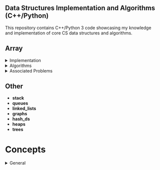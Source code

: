 ## Data Structures Implementation and Algorithms (C++/Python)
This repository contains C++/Python 3 code showcasing my knowledge
and implementation of core CS data structures and algorithms.

## Array

<details><summary>Implementation </summary><blockquote>
Implement a vector (mutable array with automatic resizing).
When you reach capacity, resize to double the size. When popping an
item, if size is 1/4 of capacity, resize to half
<br>
<details><summary> OOP </summary>

- **attributes**
  - size() - number of items
  - capacity() - number of items it can hold
  - is_empty()
- **methods**
  - at(index) - returns item at given index, blows up if index out of bounds
  - push(item)
  - insert(index, item) - inserts item at index, shifts that index's value and trailing elements to the right
  - aprepend(item) - can use insert above at index 0
  - pop() - remove from end, return value
  - delete(index) - delete item at index, shifting all trailing elements left
  - remove(item) - looks for value and removes index holding it (even if in multiple places)
  - find(item) - looks for value and returns first index with that value, -1 if not found
  - resize(new_capacity), private method
</details>

<details><summary> Analysis </summary>

- **Time**
  - O(1) to add/remove at end
  - O(n) to insert/remove elsewhere
- **Space**
  - O(n)
</details>

</blockquote></details>




<details><summary>Algorithms</summary><blockquote>
<details><summary>Sorting</summary>

- Quick Sort
- Heap Sort
- Merge Sort
</details>

<details><summary>Search</summary>

- Binary Search
  - first occurring
  - last occurring
</details>

</blockquote></details>


<details><summary>Associated Problems</summary>

- [Two Sum](https://leetcode.com/problems/two-sum/)
- [Min Cost Climbing Stairs](https://leetcode.com/problems/min-cost-climbing-stairs/)
- [Plus One](https://leetcode.com/problems/plus-one/)

</details>


## Other
- **stack**
- **queues**
- **linked_lists**
- **graphs**
- **hash_ds**
- **heaps**
- **trees**


 # Concepts
<details>
<summary>General</summary>

    Recursion
    Dynamic Programming
    Object-Oriented Programming
    Design Patterns
    Combinatorics (n choose k) & Probability
    NP, NP-Complete and Approximation Algorithms
    Caches
    Processes and Threads
    Testing
    Scheduling
    String searching & manipulations
    Tries
    Floating Point Numbers
    Unicode
    Endianness
    Networking

    System Design,
    Scalability,
    Data Handling (if you have 4+ years experience)
    Bitwise operations


</details>
